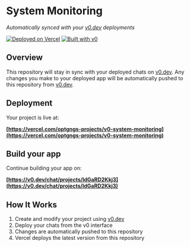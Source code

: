 # System Monitoring

*Automatically synced with your [v0.dev](https://v0.dev) deployments*

[![Deployed on Vercel](https://img.shields.io/badge/Deployed%20on-Vercel-black?style=for-the-badge&logo=vercel)](https://vercel.com/optgngs-projects/v0-system-monitoring)
[![Built with v0](https://img.shields.io/badge/Built%20with-v0.dev-black?style=for-the-badge)](https://v0.dev/chat/projects/ldGaRD2Kkj3)

## Overview

This repository will stay in sync with your deployed chats on [v0.dev](https://v0.dev).
Any changes you make to your deployed app will be automatically pushed to this repository from [v0.dev](https://v0.dev).

## Deployment

Your project is live at:

**[https://vercel.com/optgngs-projects/v0-system-monitoring](https://vercel.com/optgngs-projects/v0-system-monitoring)**

## Build your app

Continue building your app on:

**[https://v0.dev/chat/projects/ldGaRD2Kkj3](https://v0.dev/chat/projects/ldGaRD2Kkj3)**

## How It Works

1. Create and modify your project using [v0.dev](https://v0.dev)
2. Deploy your chats from the v0 interface
3. Changes are automatically pushed to this repository
4. Vercel deploys the latest version from this repository